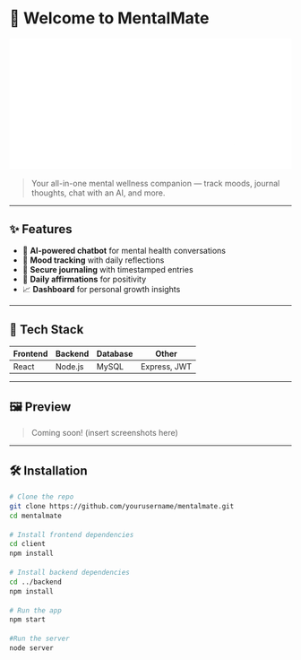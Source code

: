 # 🌿 Welcome to MentalMate

![MentalMate Dashboard](./public/MentalMate%20Logo%2002-26.png)

> Your all-in-one mental wellness companion — track moods, journal thoughts, chat with an AI, and more.

---

## ✨ Features

- 🧠 **AI-powered chatbot** for mental health conversations  
- 📅 **Mood tracking** with daily reflections  
- 📓 **Secure journaling** with timestamped entries  
- 🌼 **Daily affirmations** for positivity  
- 📈 **Dashboard** for personal growth insights

---

## 🚀 Tech Stack

| Frontend  | Backend    | Database | Other         |
|-----------|------------|----------|---------------|
| React     | Node.js    | MySQL    | Express, JWT  |

---

## 🖼️ Preview

> Coming soon! (insert screenshots here)

---

## 🛠️ Installation

```bash
# Clone the repo
git clone https://github.com/yourusername/mentalmate.git
cd mentalmate

# Install frontend dependencies
cd client
npm install

# Install backend dependencies
cd ../backend
npm install

# Run the app
npm start

#Run the server
node server


